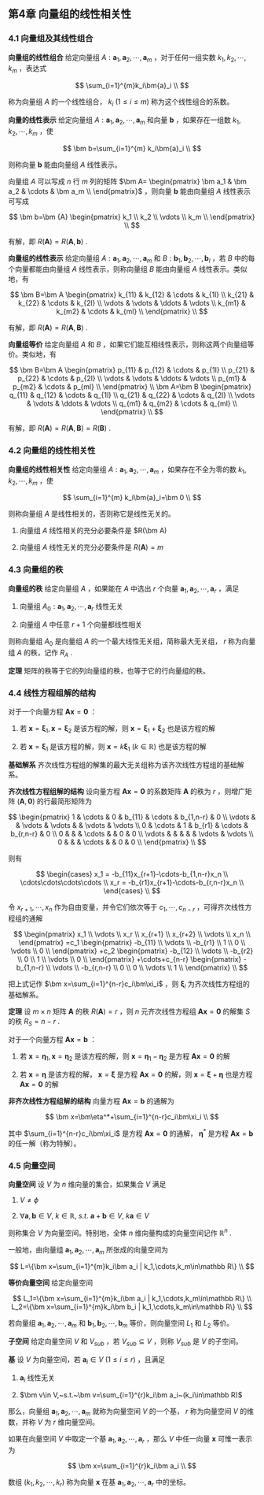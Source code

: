 ## 第4章 向量组的线性相关性

### 4.1 向量组及其线性组合

**向量组的线性组合** 给定向量组 $A: \bm{a}_1,\bm{a}_2,\cdots,\bm{a}_m$ ，对于任何一组实数 $k_1,k_2,\cdots,k_m$ ，表达式

$$
\sum_{i=1}^{m}k_i\bm{a}_i \\
$$

称为向量组 $A$ 的一个线性组合， $k_i~(1\leq i\leq m)$ 称为这个线性组合的系数。

**向量的线性表示** 给定向量组 $A: \bm{a}_1,\bm{a}_2,\cdots,\bm{a}_m$ 和向量 $\bm{b}$ ，如果存在一组数 $k_1,k_2,\cdots,k_m$ ，使

$$
\bm b=\sum_{i=1}^{m} k_i\bm{a}_i \\
$$

则称向量 $\bm b$ 能由向量组 $A$ 线性表示。

向量组 $A$ 可以写成 $n$ 行 $m$ 列的矩阵 $\bm A= \begin{pmatrix} \bm a_1 & \bm a_2 & \cdots & \bm a_m \\ \end{pmatrix}$ ，则向量 $\bm b$ 能由向量组 $A$ 线性表示可写成

$$
\bm b=\bm {A} \begin{pmatrix} k_1 \\ k_2 \\ \vdots \\ k_m \\ \end{pmatrix} \\
$$

有解，即 $R(\bm A)=R(\bm A,\bm b)$ .

**向量组的线性表示** 给定向量组 $A: \bm{a}_1,\bm{a}_2,\cdots,\bm{a}_m$ 和 $B: \bm{b}_1,\bm{b}_2,\cdots,\bm{b}_l$ ，若 $B$ 中的每个向量都能由向量组 $A$ 线性表示，则称向量组 $B$ 能由向量组 $A$ 线性表示。类似地，有

$$
\bm B=\bm A \begin{pmatrix} k_{11} & k_{12} & \cdots & k_{1l} \\ k_{21} & k_{22} & \cdots & k_{2l} \\ \vdots & \vdots & \ddots & \vdots \\ k_{m1} & k_{m2} & \cdots & k_{ml} \\ \end{pmatrix} \\
$$

有解，即 $R(\bm A)=R(\bm A,\bm B)$ .

**向量组等价** 给定向量组 $A$ 和 $B$ ，如果它们能互相线性表示，则称这两个向量组等价。类似地，有

$$
\bm B=\bm A \begin{pmatrix} p_{11} & p_{12} & \cdots & p_{1l} \\ p_{21} & p_{22} & \cdots & p_{2l} \\ \vdots & \vdots & \ddots & \vdots \\ p_{m1} & p_{m2} & \cdots & p_{ml} \\ \end{pmatrix} \\ \bm A=\bm B \begin{pmatrix} q_{11} & q_{12} & \cdots & q_{1l} \\ q_{21} & q_{22} & \cdots & q_{2l} \\ \vdots & \vdots & \ddots & \vdots \\ q_{m1} & q_{m2} & \cdots & q_{ml} \\ \end{pmatrix} \\
$$

有解，即 $R(\bm A)=R(\bm A,\bm B)=R(\bm B)$ .

### 4.2 向量组的线性相关性

**向量组的线性相关性** 给定向量组 $A: \bm{a}_1,\bm{a}_2,\cdots,\bm{a}_m$ ，如果存在不全为零的数 $k_1,k_2,\cdots,k_m$ ，使

$$
\sum_{i=1}^{m} k_i\bm{a}_i=\bm 0 \\
$$

则称向量组 $A$ 是线性相关的，否则称它是线性无关的。

1. 向量组 $A$ 线性相关的充分必要条件是 $R(\bm A)

2. 向量组 $A$ 线性无关的充分必要条件是 $R(\bm A)=m$

### 4.3 向量组的秩

**向量组的秩** 给定向量组 $A$ ，如果能在 $A$ 中选出 $r$ 个向量 $\bm a_1,\bm a_2,\cdots,\bm a_r$ ，满足

1. 向量组 $A_0:\bm a_1,\bm a_2,\cdots,\bm a_r$ 线性无关

2. 向量组 $A$ 中任意 $r+1$ 个向量都线性相关

则称向量组 $A_0$ 是向量组 $A$ 的一个最大线性无关组，简称最大无关组， $r$ 称为向量组 $A$ 的秩，记作 $R_A$ .

**定理** 矩阵的秩等于它的列向量组的秩，也等于它的行向量组的秩。

### 4.4 线性方程组解的结构

对于一个向量方程 $\bm{Ax}=\bm 0$ ：

1. 若 $\bm x=\bm\xi_1, \bm x=\bm\xi_2$ 是该方程的解，则 $\bm x=\bm\xi_1+\bm\xi_2$ 也是该方程的解

2. 若 $\bm x=\bm\xi_1$ 是该方程的解，则 $\bm x=k\bm\xi_1~(k\in\mathbb R)$ 也是该方程的解

**基础解系** 齐次线性方程组的解集的最大无关组称为该齐次线性方程组的基础解系。

**齐次线性方程组解的结构** 设向量方程 $\bm{Ax}=\bm 0$ 的系数矩阵 $\bm A$ 的秩为 $r$ ，则增广矩阵 $(\bm A,\bm 0)$ 的行最简形矩阵为

$$
\begin{pmatrix} 1 & \cdots & 0 & b_{11} & \cdots & b_{1,n-r} & 0 \\ \vdots & & \vdots & \vdots & & \vdots & \vdots \\ 0 & \cdots & 1 & b_{r1} & \cdots & b_{r,n-r} & 0 \\ 0 & & & \cdots & & 0 & 0 \\ \vdots & & & & & \vdots & \vdots \\ 0 & & & \cdots & & 0 & 0 \\ \end{pmatrix} \\
$$

则有

$$
\begin{cases} x_1 = -b_{11}x_{r+1}-\cdots-b_{1,n-r}x_n \\ \cdots\cdots\cdots\cdots \\ x_r = -b_{r1}x_{r+1}-\cdots-b_{r,n-r}x_n \\ \end{cases} \\
$$

令 $x_{r+1},\cdots,x_n$ 作为自由变量，并令它们依次等于 $c_1,\cdots,c_{n-r}$ ，可得齐次线性方程组的通解

$$
\begin{pmatrix} x_1 \\ \vdots \\ x_r \\ x_{r+1} \\ x_{r+2} \\ \vdots \\ x_n \\ \end{pmatrix} =c_1 \begin{pmatrix} -b_{11} \\ \vdots \\ -b_{r1} \\ 1 \\ 0 \\ \vdots \\ 0 \\ \end{pmatrix} +c_2 \begin{pmatrix} -b_{12} \\ \vdots \\ -b_{r2} \\ 0 \\ 1 \\ \vdots \\ 0 \\ \end{pmatrix} +\cdots+c_{n-r} \begin{pmatrix} -b_{1,n-r} \\ \vdots \\ -b_{r,n-r} \\ 0 \\ 0 \\ \vdots \\ 1 \\ \end{pmatrix} \\
$$

把上式记作 $\bm x=\sum_{i=1}^{n-r}c_i\bm\xi_i$ ，则 $\bm\xi_i$ 为齐次线性方程组的基础解系。

**定理** 设 $m \times n$ 矩阵 $\bm A$ 的秩 $R(\bm A)=r$ ，则 $n$ 元齐次线性方程组 $\bm{Ax}=\bm 0$ 的解集 $S$ 的秩 $R_S=n-r$ .

对于一个向量方程 $\bm{Ax}=\bm b$ ：

1. 若 $\bm x=\bm\eta_1,\bm x=\bm\eta_2$ 是该方程的解，则 $\bm x=\bm\eta_1-\bm\eta_2$ 是方程 $\bm{Ax}=\bm 0$ 的解

2. 若 $\bm x=\bm\eta$ 是该方程的解， $\bm x=\bm\xi$ 是方程 $\bm{Ax}=\bm 0$ 的解，则 $\bm x=\bm\xi+\bm\eta$ 也是方程 $\bm{Ax}=\bm 0$ 的解

**非齐次线性方程组解的结构** 向量方程 $\bm{Ax}=\bm b$ 的通解为

$$
\bm x=\bm\eta^*+\sum_{i=1}^{n-r}c_i\bm\xi_i \\
$$

其中 $\sum_{i=1}^{n-r}c_i\bm\xi_i$ 是方程 $\bm{Ax}=\bm 0$ 的通解， $\bm\eta^*$ 是方程 $\bm{Ax}=\bm b$ 的任一解（称为特解）。

### 4.5 向量空间

**向量空间** 设 $V$ 为 $n$ 维向量的集合，如果集合 $V$ 满足

1. $V\ne\phi$

2. $\forall \bm a,\bm b\in V,~k\in\mathbb R,~s.t.~\bm a+\bm b\in V,~k\bm a\in V$

则称集合 $V$ 为向量空间。特别地，全体 $n$ 维向量构成的向量空间记作 $\mathbb R^n$ .

一般地，由向量组 $\bm a_1,\bm a_2,\cdots,\bm a_m$ 所张成的向量空间为

$$
L=\{\bm x=\sum_{i=1}^{m}k_i\bm a_i | k_1,\cdots,k_m\in\mathbb R\} \\
$$

**等价向量空间** 给定向量空间

$$
L_1=\{\bm x=\sum_{i=1}^{m}k_i\bm a_i | k_1,\cdots,k_m\in\mathbb R\} \\ L_2=\{\bm x=\sum_{i=1}^{m}k_i\bm b_i | k_1,\cdots,k_m\in\mathbb R\} \\ 
$$

若向量组 $\bm a_1,\bm a_2,\cdots,\bm a_m$ 和 $\bm b_1,\bm b_2,\cdots,\bm b_m$ 等价，则向量空间 $L_1$ 和 $L_2$ 等价。

**子空间** 给定向量空间 $V$ 和 $V_{sub}$ ，若 $V_{sub}\subseteq V$ ，则称 $V_{sub}$ 是 $V$ 的子空间。

**基** 设 $V$ 为向量空间，若 $\bm a_i\in V~(1\leq i\leq r)$ ，且满足

1. $\bm a_i$ 线性无关

2. $\bm v\in V,~s.t.~\bm v=\sum_{i=1}^{r}k_i\bm a_i~(k_i\in\mathbb R)$

那么，向量组 $\bm a_1,\bm a_2,\cdots,\bm a_m$ 就称为向量空间 $V$ 的一个基， $r$ 称为向量空间 $V$ 的维数，并称 $V$ 为 $r$ 维向量空间。

如果在向量空间 $V$ 中取定一个基 $\bm a_1,\bm a_2,\cdots,\bm a_r$ ，那么 $V$ 中任一向量 $\bm x$ 可惟一表示为

$$
\bm x=\sum_{i=1}^{r}k_i\bm a_i \\
$$

数组 $(k_1,k_2,\cdots,k_r)$ 称为向量 $\bm x$ 在基 $\bm a_1,\bm a_2,\cdots,\bm a_r$ 中的坐标。
